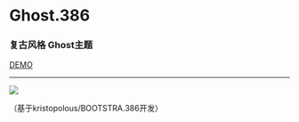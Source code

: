 # Ghost.386

### 复古风格 Ghost主题
[DEMO](https://www.justright.top/)

***
![](https://camo.githubusercontent.com/c59d27a16f3ac36a87c65a3971e3f1bf542127d8/687474703a2f2f692e696d6775722e636f6d2f636857704a66626c2e6a7067)

（基于kristopolous/BOOTSTRA.386开发）
